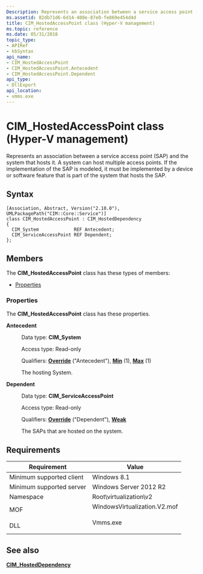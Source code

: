 ```yaml
---
Description: Represents an association between a service access point (SAP) and the system that hosts it.
ms.assetid: 82db71d6-6d14-408e-87e0-fe869e454d4d
title: CIM_HostedAccessPoint class (Hyper-V management)
ms.topic: reference
ms.date: 05/31/2018
topic_type: 
- APIRef
- kbSyntax
api_name: 
- CIM_HostedAccessPoint
- CIM_HostedAccessPoint.Antecedent
- CIM_HostedAccessPoint.Dependent
api_type: 
- DllExport
api_location: 
- vmms.exe
---
```


# CIM_HostedAccessPoint class (Hyper-V management)

Represents an association between a service access point (SAP) and the system that hosts it. A system can host multiple access points. If the implementation of the SAP is modeled, it must be implemented by a device or software feature that is part of the system that hosts the SAP.

## Syntax

``` syntax
[Association, Abstract, Version("2.10.0"), UMLPackagePath("CIM::Core::Service")]
class CIM_HostedAccessPoint : CIM_HostedDependency
{
  CIM_System             REF Antecedent;
  CIM_ServiceAccessPoint REF Dependent;
};
```

## Members

The **CIM\_HostedAccessPoint** class has these types of members:

-   [Properties](#properties)

### Properties

The **CIM\_HostedAccessPoint** class has these properties.

<dl> <dt>

**Antecedent**
</dt> <dd> <dl> <dt>

Data type: **CIM\_System**
</dt> <dt>

Access type: Read-only
</dt> <dt>

Qualifiers: [**Override**](/windows/desktop/WmiSdk/standard-qualifiers) ("Antecedent"), [**Min**](/windows/desktop/WmiSdk/standard-qualifiers) (1), [**Max**](/windows/desktop/WmiSdk/standard-qualifiers) (1)
</dt> </dl>

The hosting System.

</dd> <dt>

**Dependent**
</dt> <dd> <dl> <dt>

Data type: **CIM\_ServiceAccessPoint**
</dt> <dt>

Access type: Read-only
</dt> <dt>

Qualifiers: [**Override**](/windows/desktop/WmiSdk/standard-qualifiers) ("Dependent"), [**Weak**](/windows/desktop/WmiSdk/standard-qualifiers)
</dt> </dl>

The SAPs that are hosted on the system.

</dd> </dl>

## Requirements



| Requirement | Value |
|-------------------------------------|---------------------------------------------------------------------------------------------------------|
| Minimum supported client<br/> | Windows 8.1<br/>                                                                                  |
| Minimum supported server<br/> | Windows Server 2012 R2<br/>                                                                       |
| Namespace<br/>                | Root\\virtualization\\v2<br/>                                                                     |
| MOF<br/>                      | <dl> <dt>WindowsVirtualization.V2.mof</dt> </dl> |
| DLL<br/>                      | <dl> <dt>Vmms.exe</dt> </dl>                     |



## See also

<dl> <dt>

[**CIM\_HostedDependency**](cim-hosteddependency.md)
</dt> </dl>

 

